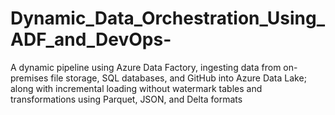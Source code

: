 # Dynamic_Data_Orchestration_Using_ADF_and_DevOps-
A dynamic pipeline using Azure Data Factory, ingesting data from on-premises file storage, SQL databases, and GitHub into Azure Data Lake; along with incremental loading without watermark tables and transformations using Parquet, JSON,  and Delta formats
